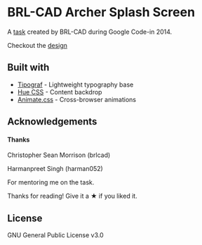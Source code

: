 # BRL-CAD Archer Splash Screen

A [task](https://www.google-melange.com/archive/gci/2014/orgs/brlcad/tasks/5670223239708672.html) created by BRL-CAD during Google Code-in 2014.


Checkout the [design](https://maitreyav.github.io/Archer-SplashScreen)


## Built with
* [Tipograf](https://github.com/mightyCrow/tipograf) - Lightweight typography base
* [Hue CSS](https://github.com/evankarageorgos/hue) - Content backdrop
* [Animate.css](https://github.com/daneden/animate.css) - Cross-browser animations

## Acknowledgements

#### Thanks

Christopher Sean Morrison (brlcad)

Harmanpreet Singh (harman052)

 

For mentoring me on the task.


Thanks for reading! Give it a ★ if you liked it.

## License
GNU General Public License v3.0
